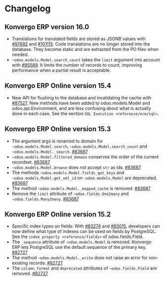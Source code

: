 # Changelog

## Konvergo ERP version 16.0

- Translations for translated fields are stored as JSONB values with
  [\#97692](https://github.com/odoo/odoo/pull/97692) and
  [\#101115](https://github.com/odoo/odoo/pull/101115). Code
  translations are no longer stored into the database. They become
  static and are extracted from the PO files when needed.
- `~odoo.models.Model.search_count` takes the `limit` argument into
  account with [\#95589](https://github.com/odoo/odoo/pull/95589). It
  limits the number of records to count, improving performance when a
  partial result is acceptable.

## Konvergo ERP Online version 15.4

- New API for flushing to the database and invalidating the cache with
  [\#87527](https://github.com/odoo/odoo/pull/87527). New methods have
  been added to <span class="title-ref">odoo.models.Model</span> and
  <span class="title-ref">odoo.api.Environment</span>, and are less
  confusing about what is actually done in each case. See the section
  `SQL Execution <reference/orm/sql>`.

## Konvergo ERP Online version 15.3

- The argument <span class="title-ref">args</span> is renamed to
  <span class="title-ref">domain</span> for `~odoo.models.Model.search`,
  `~odoo.models.Model.search_count` and `~odoo.models.Model._search`.
  [\#83687](https://github.com/odoo/odoo/pull/83687)
- `~odoo.models.Model.filtered_domain` conserves the order of the
  current recordset. [\#83687](https://github.com/odoo/odoo/pull/83687)
- `~odoo.models.Model.browse` does not accept `str` as
  <span class="title-ref">ids</span>.
  [\#83687](https://github.com/odoo/odoo/pull/83687)
- The methods `~odoo.models.Model.fields_get_keys` and
  `~odoo.models.Model.get_xml_id` on `~odoo.models.Model` are
  deprecated. [\#83687](https://github.com/odoo/odoo/pull/83687)
- The method `~odoo.models.Model._mapped_cache` is removed.
  [\#83687](https://github.com/odoo/odoo/pull/83687)
- Remove the `limit` attribute of `~odoo.fields.One2many` and
  `~odoo.fields.Many2many`.
  [\#83687](https://github.com/odoo/odoo/pull/83687)

## Konvergo ERP Online version 15.2

- Specific index types on fields: With
  [\#83274](https://github.com/odoo/odoo/pull/83274) and
  [\#83015](https://github.com/odoo/odoo/pull/83015), developers can now
  define what type of indexes can be used on fields by PostgreSQL. See
  the `index property <reference/fields>` of
  <span class="title-ref">odoo.fields.Field</span>.
- The `_sequence` attribute of `~odoo.models.Model` is removed. Konvergo ERP
  lets PostgreSQL use the default sequence of the primary key.
  [\#82727](https://github.com/odoo/odoo/pull/82727)
- The method `~odoo.models.Model._write` does not raise an error for
  non-existing records.
  [\#82727](https://github.com/odoo/odoo/pull/82727)
- The `column_format` and `deprecated` attributes of
  `~odoo.fields.Field` are removed.
  [\#82727](https://github.com/odoo/odoo/pull/82727)
